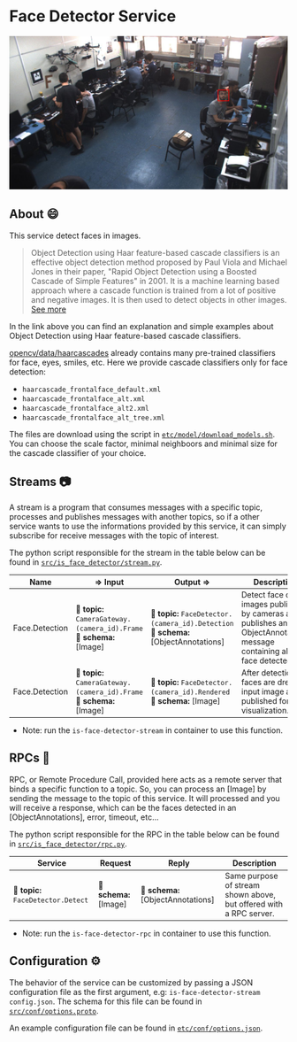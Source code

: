 
# Face Detector Service

![Example Image](etc/images/face.png)

## About :smile:

This service detect faces in images.

> Object Detection using Haar feature-based cascade classifiers is an effective object detection method proposed by Paul Viola and Michael Jones in their paper, "Rapid Object Detection using a Boosted Cascade of Simple Features" in 2001. It is a machine learning based approach where a cascade function is trained from a lot of positive and negative images. It is then used to detect objects in other images. [See more](https://docs.opencv.org/master/db/d28/tutorial_cascade_classifier.html)

In the link above you can find an explanation and simple examples about Object Detection using Haar feature-based cascade classifiers.

[opencv/data/haarcascades](https://github.com/opencv/opencv/tree/master/data/haarcascades) already contains many pre-trained classifiers for face, eyes, smiles, etc. Here we provide cascade classifiers only for face detection:

* `haarcascade_frontalface_default.xml`
* `haarcascade_frontalface_alt.xml`
* `haarcascade_frontalface_alt2.xml`
* `haarcascade_frontalface_alt_tree.xml`

The files are download using the script in [`etc/model/download_models.sh`](https://github.com/labviros/is-face-detector/blob/master/etc/model/download_models.sh). You can choose the scale factor, minimal neighboors and minimal size for the cascade classifier of your choice.

## Streams :camera:

A stream is a program that consumes messages with a specific topic, processes and publishes messages with another topics, so if a other service wants to use the informations provided  by this service, it can simply subscribe for receive messages with the topic of interest.

The python script responsible for the stream in the table below can be found in [`src/is_face_detector/stream.py`](https://github.com/labviros/is-face-detector/blob/master/src/is_face_detector/stream.py).

| Name | ⇒ Input | Output  ⇒ | Description
| --- |--- | --- | --- |
|Face.Detection |  :incoming_envelope: **topic:** `CameraGateway.(camera_id).Frame` <br> :gem: **schema:** [Image] | :incoming_envelope: **topic:**  `FaceDetector.(camera_id).Detection` <br> :gem: **schema:**  [ObjectAnnotations] | Detect face on images published by cameras and publishes an ObjectAnnotations message containing all the face detected
|Face.Detection | :incoming_envelope: **topic:** `CameraGateway.(camera_id).Frame` <br> :gem: **schema:** [Image]| :incoming_envelope: **topic:** `FaceDetector.(camera_id).Rendered` <br> :gem: **schema:** [Image]| After detection, faces are drew on input image and published for visualization.


- Note: run the `is-face-detector-stream` in container to use this function.

## RPCs :camera_flash:

RPC, or Remote Procedure Call, provided here acts as a remote server that binds a specific function to a topic. So, you can process an [Image] by sending the message to the topic of this service. It will processed and you will receive a response, which can be the faces detected in an [ObjectAnnotations], error, timeout, etc...

The python script responsible for the RPC in the table below can be found in [`src/is_face_detector/rpc.py`](https://github.com/labviros/is-face-detector/blob/master/src/is_face_detector/rpc.py).

| Service | Request | Reply | Description |
| ------- | ------- | ------| ----------- |
| :incoming_envelope: **topic:** `FaceDetector.Detect`|  :gem: **schema:** [Image] | :gem: **schema:** [ObjectAnnotations] | Same purpose of stream shown above, but offered with a RPC server. |

- Note: run the `is-face-detector-rpc` in container to use this function.

## Configuration :gear:

The behavior of the service can be customized by passing a JSON configuration file as the first argument, e.g: `is-face-detector-stream config.json`. The schema for this file can be found in [`src/conf/options.proto`](https://github.com/labviros/is-face-detector/blob/master/src/conf/options.proto).

An example configuration file can be found in [`etc/conf/options.json`](https://github.com/labviros/is-face-detector/blob/master/etc/conf/options.json).

